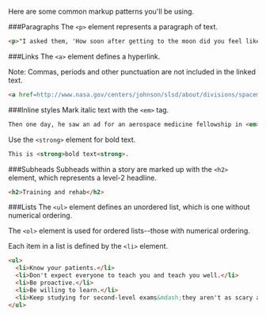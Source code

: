 Here are some common markup patterns you'll be using.

###Paragraphs
The ```<p>``` element represents a paragraph of text.

```html
<p>"I asked them, 'How soon after getting to the moon did you feel like you got your sea legs back?' " he says. "They said that actually, they felt that they were stable pretty quickly. It was the center of gravity in the spacesuit that they wore on the surface that made them feel wobbly."</p>

```
###Links
The ```<a>``` element defines a hyperlink. 

Note: Commas, periods and other punctuation are not included in the linked text.

```html
<a href=http://www.nasa.gov/centers/johnson/slsd/about/divisions/spacemed/education/amc.html" target="_blank" title="Aerospace Medicine Clerkship">aerospace medicine</a>, 
```


###Inline styles
Mark italic text with the ```<em>``` tag.

```html
Then one day, he saw an ad for an aerospace medicine fellowship in <em>The New England Journal of Medicine</em>.
```

Use the ```<strong>``` element for bold text.
```html
This is <strong>bold text<strong>.

```



###Subheads
Subheads within a story are marked up with the ```<h2>``` element, which represents a level-2 headline.

```html
<h2>Training and rehab</h2>
```


###Lists
The ```<ul>``` element defines an unordered list, which is one without numerical ordering. 

The ```<ol>``` element is used for ordered lists--those with numerical ordering.

Each item in a list is defined by the ```<li>``` element.

```html
<ul>
  <li>Know your patients.</li> 
  <li>Don't expect everyone to teach you and teach you well.</li> 
  <li>Be proactive.</li>
  <li>Be willing to learn.</li> 
  <li>Keep studying for second-level exams&mdash;they aren't as scary as first-level exams.</li> 
</ul>
```
